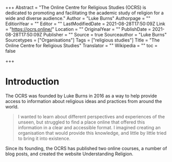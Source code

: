 +++
Abstract = "The Online Centre for Religious Studies (OCRS) is dedicated to promoting and facilitating the academic study of religion for a wide and diverse audience."
Author = "Luke Burns"
Authorpage = ""
EditionYear = ""
Editor = ""
LastModifiedDate = 2021-08-28T17:50:09Z
Link = "https://ocrs.online/"
Location = ""
OriginalYear = ""
PublishDate = 2021-08-28T17:50:09Z
Publisher = ""
Source = true
Sourceauthor = "Luke Burns"
Sourcetypes = ["Organisations"]
Tags = ["religious studies"]
Title = "The Online Centre for Religious Studies"
Translator = ""
Wikipedia = ""
toc = false

+++
# Introduction   
The OCRS was founded by Luke Burns in 2016 as a way to help provide access to information about religious ideas and practices from around the world.

> I wanted to learn about different perspectives and experiences of the unseen, but struggled to find a place online that offered this information in a clear and accessible format. I imagined creating an organisation that would provide this knowledge, and little by little tried to bring it into existence.

Since its founding, the OCRS has published two online courses, a number of blog posts, and created the website Understanding Religion.